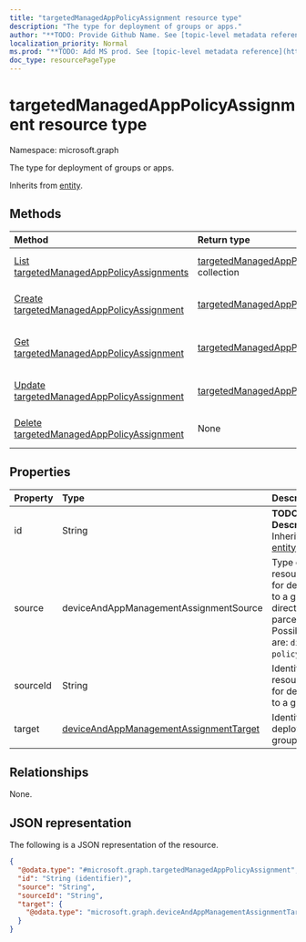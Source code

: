 ```yaml
---
title: "targetedManagedAppPolicyAssignment resource type"
description: "The type for deployment of groups or apps."
author: "**TODO: Provide Github Name. See [topic-level metadata reference](https://msgo.azurewebsites.net/add/document/guidelines/metadata.html#topic-level-metadata)**"
localization_priority: Normal
ms.prod: "**TODO: Add MS prod. See [topic-level metadata reference](https://msgo.azurewebsites.net/add/document/guidelines/metadata.html#topic-level-metadata)**"
doc_type: resourcePageType
---
```


# targetedManagedAppPolicyAssignment resource type

Namespace: microsoft.graph



The type for deployment of groups or apps.


Inherits from [entity](../resources/entity.md).

## Methods
|Method|Return type|Description|
|:---|:---|:---|
|[List targetedManagedAppPolicyAssignments](../api/targetedmanagedapppolicyassignment-list.md)|[targetedManagedAppPolicyAssignment](../resources/targetedmanagedapppolicyassignment.md) collection|Get a list of the [targetedManagedAppPolicyAssignment](../resources/targetedmanagedapppolicyassignment.md) objects and their properties.|
|[Create targetedManagedAppPolicyAssignment](../api/targetedmanagedapppolicyassignment-create.md)|[targetedManagedAppPolicyAssignment](../resources/targetedmanagedapppolicyassignment.md)|Create a new [targetedManagedAppPolicyAssignment](../resources/targetedmanagedapppolicyassignment.md) object.|
|[Get targetedManagedAppPolicyAssignment](../api/targetedmanagedapppolicyassignment-get.md)|[targetedManagedAppPolicyAssignment](../resources/targetedmanagedapppolicyassignment.md)|Read the properties and relationships of a [targetedManagedAppPolicyAssignment](../resources/targetedmanagedapppolicyassignment.md) object.|
|[Update targetedManagedAppPolicyAssignment](../api/targetedmanagedapppolicyassignment-update.md)|[targetedManagedAppPolicyAssignment](../resources/targetedmanagedapppolicyassignment.md)|Update the properties of a [targetedManagedAppPolicyAssignment](../resources/targetedmanagedapppolicyassignment.md) object.|
|[Delete targetedManagedAppPolicyAssignment](../api/targetedmanagedapppolicyassignment-delete.md)|None|Deletes a [targetedManagedAppPolicyAssignment](../resources/targetedmanagedapppolicyassignment.md) object.|

## Properties
|Property|Type|Description|
|:---|:---|:---|
|id|String|**TODO: Add Description** Inherited from [entity](../resources/entity.md)|
|source|deviceAndAppManagementAssignmentSource|Type of resource used for deployment to a group, direct or parcel/policySet. Possible values are: `direct`, `policySets`.|
|sourceId|String|Identifier for resource used for deployment to a group|
|target|[deviceAndAppManagementAssignmentTarget](../resources/deviceandappmanagementassignmenttarget.md)|Identifier for deployment to a group or app|

## Relationships
None.

## JSON representation
The following is a JSON representation of the resource.
<!-- {
  "blockType": "resource",
  "keyProperty": "id",
  "@odata.type": "microsoft.graph.targetedManagedAppPolicyAssignment",
  "baseType": "microsoft.graph.entity",
  "openType": false
}
-->
``` json
{
  "@odata.type": "#microsoft.graph.targetedManagedAppPolicyAssignment",
  "id": "String (identifier)",
  "source": "String",
  "sourceId": "String",
  "target": {
    "@odata.type": "microsoft.graph.deviceAndAppManagementAssignmentTarget"
  }
}
```

